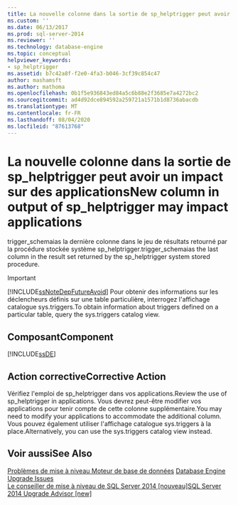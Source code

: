 ```yaml
---
title: La nouvelle colonne dans la sortie de sp_helptrigger peut avoir un impact sur les applications | Microsoft Docs
ms.custom: ''
ms.date: 06/13/2017
ms.prod: sql-server-2014
ms.reviewer: ''
ms.technology: database-engine
ms.topic: conceptual
helpviewer_keywords:
- sp_helptrigger
ms.assetid: b7c42a8f-f2e0-4fa3-b046-3cf39c854c47
author: mashamsft
ms.author: mathoma
ms.openlocfilehash: 0b1f5e936843ed84a5c6b88e2f3685e7a4272bc2
ms.sourcegitcommit: ad4d92dce894592a259721a1571b1d8736abacdb
ms.translationtype: MT
ms.contentlocale: fr-FR
ms.lasthandoff: 08/04/2020
ms.locfileid: "87613768"
---
```

# <a name="new-column-in-output-of-sp_helptrigger-may-impact-applications"></a><span data-ttu-id="03289-102">La nouvelle colonne dans la sortie de sp_helptrigger peut avoir un impact sur des applications</span><span class="sxs-lookup"><span data-stu-id="03289-102">New column in output of sp_helptrigger may impact applications</span></span>
  <span data-ttu-id="03289-103">trigger_schemaias la dernière colonne dans le jeu de résultats retourné par la procédure stockée système sp_helptrigger.</span><span class="sxs-lookup"><span data-stu-id="03289-103">trigger_schemaias the last column in the result set returned by the sp_helptrigger system stored procedure.</span></span>  
  
> [!IMPORTANT]  
>  [!INCLUDE[ssNoteDepFutureAvoid](../../includes/ssnotedepfutureavoid-md.md)] <span data-ttu-id="03289-104">Pour obtenir des informations sur les déclencheurs définis sur une table particulière, interrogez l'affichage catalogue sys.triggers.</span><span class="sxs-lookup"><span data-stu-id="03289-104">To obtain information about triggers defined on a particular table, query the sys.triggers catalog view.</span></span>  
  
## <a name="component"></a><span data-ttu-id="03289-105">Composant</span><span class="sxs-lookup"><span data-stu-id="03289-105">Component</span></span>  
 [!INCLUDE[ssDE](../../includes/ssde-md.md)]  
  
## <a name="corrective-action"></a><span data-ttu-id="03289-106">Action corrective</span><span class="sxs-lookup"><span data-stu-id="03289-106">Corrective Action</span></span>  
 <span data-ttu-id="03289-107">Vérifiez l'emploi de sp_helptrigger dans vos applications.</span><span class="sxs-lookup"><span data-stu-id="03289-107">Review the use of sp_helptrigger in applications.</span></span> <span data-ttu-id="03289-108">Vous devrez peut-être modifier vos applications pour tenir compte de cette colonne supplémentaire.</span><span class="sxs-lookup"><span data-stu-id="03289-108">You may need to modify your applications to accommodate the additional column.</span></span> <span data-ttu-id="03289-109">Vous pouvez également utiliser l'affichage catalogue sys.triggers à la place.</span><span class="sxs-lookup"><span data-stu-id="03289-109">Alternatively, you can use the sys.triggers catalog view instead.</span></span>  
  
## <a name="see-also"></a><span data-ttu-id="03289-110">Voir aussi</span><span class="sxs-lookup"><span data-stu-id="03289-110">See Also</span></span>  
 <span data-ttu-id="03289-111">[Problèmes de mise à niveau Moteur de base de données](../../../2014/sql-server/install/database-engine-upgrade-issues.md) </span><span class="sxs-lookup"><span data-stu-id="03289-111">[Database Engine Upgrade Issues](../../../2014/sql-server/install/database-engine-upgrade-issues.md) </span></span>  
 [<span data-ttu-id="03289-112">Le conseiller de mise à niveau de SQL Server 2014 &#91;nouveau&#93;</span><span class="sxs-lookup"><span data-stu-id="03289-112">SQL Server 2014 Upgrade Advisor &#91;new&#93;</span></span>](sql-server-2014-upgrade-advisor.md)  
  
  

